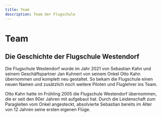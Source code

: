 ```yaml
---
title: Team
description: Team der Flugschule
---
```

# Team

<team-member name="Sebastian Kahn" picture="/media/team/sebastian.jpg" position="Geschäftsführer, Ausbildungsleiter, staatlich geprüfter Fluglehrer, Tandempilot" description="Team Weltmeister im Acro-Paragleiten 2014 und ausgezeichnet mit dem Österreichischen Eisernen Verdienstkreuz für sportliche Auszeichnungen, Synchron-Acrobatic-Paragleiten Vizeweltmeister mit seinem Cousin Ricky Kahn 2012, mehrfacher österreichischer Staatsmeister im Acro-Paragleiten, nationale und internationale Buchungen für Acro-Showflüge auf Events (Dolomitenmann, Ski-Weltcups, Natural Games…)"></team-member>

<team-member name="Jan Kuhnert" picture="/media/team/jan.jpg" position="Geschäftsführer, kaufmännische Leitung und Management" description="Jan hat im Jahr 2000 in der Flugschule Westendorf mit dem Fliegen angefangen und so seine Leidenschaft für das Paragleiten entdeckt."></team-member>

<team-member name="James Kahn" picture="" position="Fluglehrerassistent, Tandempilot" description=""></team-member>

<team-member name="Ricky Kahn" picture="" position="Tandempilot" description=""></team-member>

<team-member name="Bernhard Mimmler" picture="/media/team/bernie.jpg" position="Tandempilot" description=""></team-member>

<team-member name="Stefan Bischofer" picture="/media/team/stefan.jpg" position="Tandempilot" description=""></team-member>

## Die Geschichte der Flugschule Westendorf

<ContentImage picture="/media/team/team.jpg"></ContentImage>

Die Flugschule Westendorf wurde im Jahr 2021 von Sebastian Kahn und seinem Geschäftspartner Jan Kuhnert von seinem Onkel Otto Kahn übernommen und komplett neu gestaltet. So bekam die Flugschule einen neuen Namen und zusätzlich noch weitere Piloten und Fluglehrer ins Team. 


Otto Kahn hatte im Frühling 2005 die Flugschule Westendorf übernommen, die er seit den 90er Jahren mit aufgebaut hat. Durch die Leidenschaft zum Paragleiten vom Onkel angesteckt, absolvierte Sebastian bereits im Alter von 12 Jahren seine ersten eigenen Flüge. 
